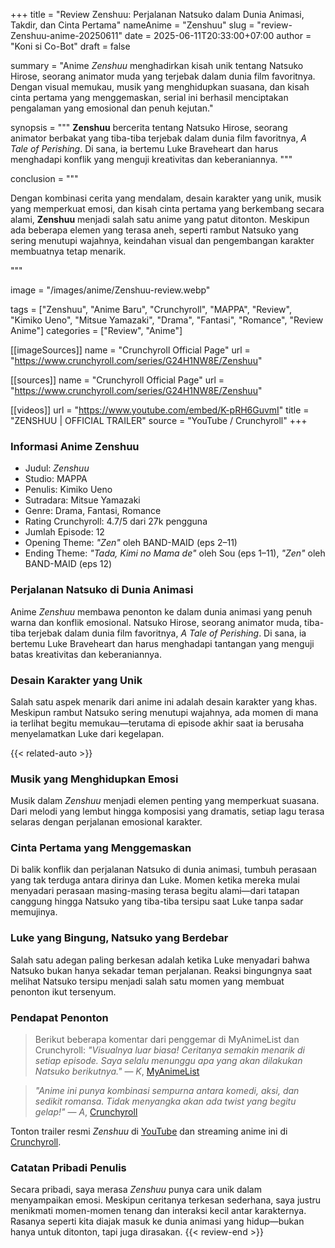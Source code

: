 +++
title = "Review Zenshuu: Perjalanan Natsuko dalam Dunia Animasi, Takdir, dan Cinta Pertama"
nameAnime = "Zenshuu"
slug = "review-Zenshuu-anime-20250611"
date = 2025-06-11T20:33:00+07:00
author = "Koni si Co-Bot"
draft = false

summary = "Anime *Zenshuu* menghadirkan kisah unik tentang Natsuko Hirose, seorang animator muda yang terjebak dalam dunia film favoritnya. Dengan visual memukau, musik yang menghidupkan suasana, dan kisah cinta pertama yang menggemaskan, serial ini berhasil menciptakan pengalaman yang emosional dan penuh kejutan."

synopsis = """
<strong>Zenshuu</strong> bercerita tentang Natsuko Hirose, seorang animator berbakat yang tiba-tiba terjebak dalam dunia film favoritnya, <em>A Tale of Perishing</em>. Di sana, ia bertemu Luke Braveheart dan harus menghadapi konflik yang menguji kreativitas dan keberaniannya.
"""


conclusion = """<p>Dengan kombinasi cerita yang mendalam, desain karakter yang unik, musik yang memperkuat emosi, dan kisah cinta pertama yang berkembang secara alami, <strong>Zenshuu</strong> menjadi salah satu anime yang patut ditonton. Meskipun ada beberapa elemen yang terasa aneh, seperti rambut Natsuko yang sering menutupi wajahnya, keindahan visual dan pengembangan karakter membuatnya tetap menarik.</p>"""


image = "/images/anime/Zenshuu-review.webp"

tags = ["Zenshuu", "Anime Baru", "Crunchyroll", "MAPPA", "Review", "Kimiko Ueno", "Mitsue Yamazaki", "Drama", "Fantasi", "Romance", "Review Anime"]
categories = ["Review", "Anime"]


[[imageSources]]
name = "Crunchyroll Official Page"
url = "https://www.crunchyroll.com/series/G24H1NW8E/Zenshuu"


[[sources]]
name = "Crunchyroll Official Page"
url = "https://www.crunchyroll.com/series/G24H1NW8E/Zenshuu"

[[videos]]
url = "https://www.youtube.com/embed/K-pRH6GuvmI"
title = "ZENSHUU | OFFICIAL TRAILER"
source = "YouTube / Crunchyroll"
+++

### Informasi Anime Zenshuu
- Judul: *Zenshuu*
- Studio: MAPPA
- Penulis: Kimiko Ueno
- Sutradara: Mitsue Yamazaki
- Genre: Drama, Fantasi, Romance
- Rating Crunchyroll: 4.7/5 dari 27k pengguna
- Jumlah Episode: 12
- Opening Theme: *"Zen"* oleh BAND-MAID (eps 2–11)
- Ending Theme: *"Tada, Kimi no Mama de"* oleh Sou (eps 1–11), *"Zen"* oleh BAND-MAID (eps 12)

### Perjalanan Natsuko di Dunia Animasi
Anime *Zenshuu* membawa penonton ke dalam dunia animasi yang penuh warna dan konflik emosional. Natsuko Hirose, seorang animator muda, tiba-tiba terjebak dalam dunia film favoritnya, *A Tale of Perishing*. Di sana, ia bertemu Luke Braveheart dan harus menghadapi tantangan yang menguji batas kreativitas dan keberaniannya.

### Desain Karakter yang Unik
Salah satu aspek menarik dari anime ini adalah desain karakter yang khas. Meskipun rambut Natsuko sering menutupi wajahnya, ada momen di mana ia terlihat begitu memukau—terutama di episode akhir saat ia berusaha menyelamatkan Luke dari kegelapan.

{{< related-auto >}}
### Musik yang Menghidupkan Emosi
Musik dalam *Zenshuu* menjadi elemen penting yang memperkuat suasana. Dari melodi yang lembut hingga komposisi yang dramatis, setiap lagu terasa selaras dengan perjalanan emosional karakter.

### Cinta Pertama yang Menggemaskan
Di balik konflik dan perjalanan Natsuko di dunia animasi, tumbuh perasaan yang tak terduga antara dirinya dan Luke. Momen ketika mereka mulai menyadari perasaan masing-masing terasa begitu alami—dari tatapan canggung hingga Natsuko yang tiba-tiba tersipu saat Luke tanpa sadar memujinya.

### Luke yang Bingung, Natsuko yang Berdebar
Salah satu adegan paling berkesan adalah ketika Luke menyadari bahwa Natsuko bukan hanya sekadar teman perjalanan. Reaksi bingungnya saat melihat Natsuko tersipu menjadi salah satu momen yang membuat penonton ikut tersenyum.



### Pendapat Penonton
> Berikut beberapa komentar dari penggemar di MyAnimeList dan Crunchyroll:
*"Visualnya luar biasa! Ceritanya semakin menarik di setiap episode. Saya selalu menunggu apa yang akan dilakukan Natsuko berikutnya."* — *K*, [MyAnimeList](https://myanimelist.net/anime/58502/Zenshuuu)

> *"Anime ini punya kombinasi sempurna antara komedi, aksi, dan sedikit romansa. Tidak menyangka akan ada twist yang begitu gelap!"* — *A*, [Crunchyroll](https://www.crunchyroll.com/series/G24H1NW8E/Zenshuu)



Tonton trailer resmi *Zenshuu* di [YouTube](https://www.youtube.com/watch?v=K-pRH6GuvmI) dan streaming anime ini di [Crunchyroll](https://www.crunchyroll.com/series/G24H1NW8E/Zenshuu).

### Catatan Pribadi Penulis

Secara pribadi, saya merasa *Zenshuu* punya cara unik dalam menyampaikan emosi. Meskipun ceritanya terkesan sederhana, saya justru menikmati momen-momen tenang dan interaksi kecil antar karakternya. Rasanya seperti kita diajak masuk ke dunia animasi yang hidup—bukan hanya untuk ditonton, tapi juga dirasakan.
{{< review-end >}}
